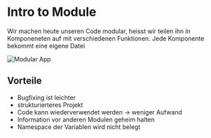 # Intro to Module

Wir machen heute unseren Code modular, heisst wir teilen ihn in Komponeneten auf mit verschiedenen Funktionen.
Jede Komponente bekommt eine eigene Datei

![Modular App](https://static-assets.codecademy.com/Courses/Learn-JavaScript/Modules/modular-program-diagram.svg)

## Vorteile
* Bugfixing ist leichter
* strukturierteres Projekt
* Code kann wiederverwendet werden -> weniger Aufwand
* Information vor anderen Modulen geheim halten
* Namespace der Variablen wird nicht belegt